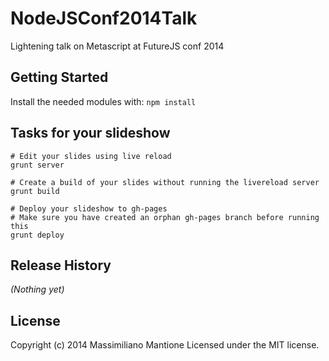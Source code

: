 # NodeJSConf2014Talk

Lightening talk on Metascript at FutureJS conf 2014

## Getting Started
Install the needed modules with: `npm install`

## Tasks for your slideshow

```
# Edit your slides using live reload
grunt server

# Create a build of your slides without running the livereload server
grunt build

# Deploy your slideshow to gh-pages
# Make sure you have created an orphan gh-pages branch before running this
grunt deploy
```

## Release History
_(Nothing yet)_

## License
Copyright (c) 2014 Massimiliano Mantione
Licensed under the MIT license.

